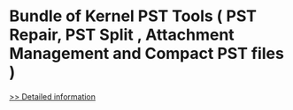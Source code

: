# Bundle of Kernel PST Tools ( PST Repair, PST Split , Attachment Management and Compact PST files )
[>> Detailed information](https://secure.element5.com/esales/product.html?productid=300581759&affiliateid=200057808)